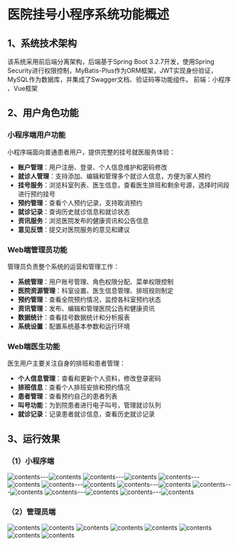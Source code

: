 # 医院挂号小程序系统功能概述

## 1、系统技术架构
该系统采用前后端分离架构，后端基于Spring Boot 3.2.7开发，使用Spring Security进行权限控制，MyBatis-Plus作为ORM框架，JWT实现身份验证，MySQL作为数据库，并集成了Swagger文档、验证码等功能组件。
前端：小程序 、Vue框架
##  2、用户角色功能

### 小程序端用户功能
小程序端面向普通患者用户，提供完整的挂号就医服务体验：
- **账户管理**：用户注册、登录、个人信息维护和密码修改
- **就诊人管理**：支持添加、编辑和管理多个就诊人信息，方便为家人预约
- **挂号服务**：浏览科室列表、医生信息，查看医生排班和剩余号源，选择时间段进行预约挂号
- **预约管理**：查看个人预约记录，支持取消预约
- **就诊记录**：查询历史就诊信息和就诊状态
- **资讯服务**：浏览医院发布的健康资讯和公告信息
- **意见反馈**：提交对医院服务的意见和建议

### Web端管理员功能
管理员负责整个系统的运营和管理工作：
- **系统管理**：用户账号管理、角色权限分配、菜单权限控制
- **医院资源管理**：科室设置、医生信息管理、排班规则制定
- **预约管理**：查看全院预约情况，监控各科室预约状态
- **资讯管理**：发布、编辑和管理医院公告和健康资讯
- **数据统计**：查看挂号数据统计和分析报表
- **系统设置**：配置系统基本参数和运行环境

### Web端医生功能
医生用户主要关注自身的排班和患者管理：
- **个人信息管理**：查看和更新个人资料，修改登录密码
- **排班信息**：查看个人排班安排和预约情况
- **患者管理**：查看预约自己的患者列表
- **叫号功能**：为到院患者进行电子叫号，管理就诊队列
- **就诊记录**：记录患者就诊信息，查看历史就诊记录

## 3、运行效果
### （1）小程序端

![contents](picture/picture1.png)---![contents](picture/picture2.png)
![contents](picture/picture3.png)---![contents](picture/picture4.png)
![contents](picture/picture5.png)---![contents](picture/picture6.png)
![contents](picture/picture7.png)---![contents](picture/picture8.png)
![contents](picture/picture9.png)---![contents](picture/picture10.png)
![contents](picture/picture11.png)---![contents](picture/picture12.png)
![contents](picture/picture13.png)---![contents](picture/picture14.png)
![contents](picture/picture15.png)---![contents](picture/picture16.png)
### （2）管理员端

![contents](picture/picture17.png)
![contents](picture/picture18.png)
![contents](picture/picture19.png)
![contents](picture/picture20.png)
![contents](picture/picture21.png)
![contents](picture/picture22.png)
![contents](picture/picture23.png)
![contents](picture/picture24.png)

